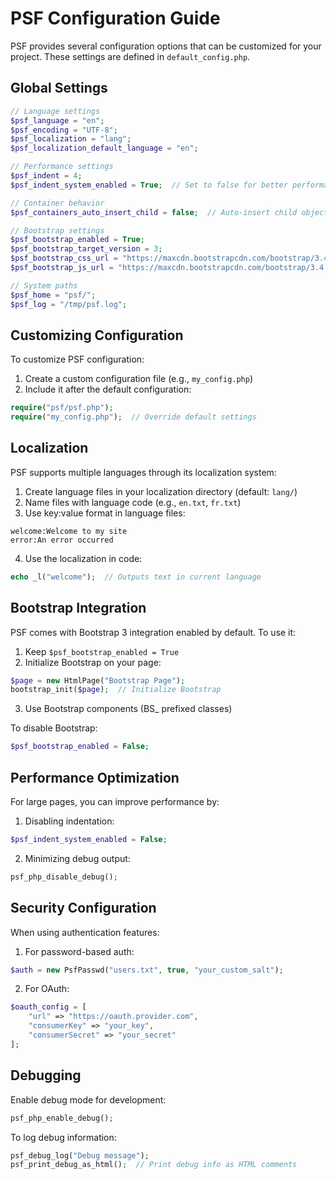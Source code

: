 # PSF Configuration Guide

PSF provides several configuration options that can be customized for your project. These settings are defined in `default_config.php`.

## Global Settings

```php
// Language settings
$psf_language = "en";
$psf_encoding = "UTF-8";
$psf_localization = "lang";
$psf_localization_default_language = "en";

// Performance settings
$psf_indent = 4;
$psf_indent_system_enabled = True;  // Set to false for better performance on large pages

// Container behavior
$psf_containers_auto_insert_child = false;  // Auto-insert child objects into containers

// Bootstrap settings
$psf_bootstrap_enabled = True;
$psf_bootstrap_target_version = 3;
$psf_bootstrap_css_url = "https://maxcdn.bootstrapcdn.com/bootstrap/3.4.1/css/bootstrap.min.css";
$psf_bootstrap_js_url = "https://maxcdn.bootstrapcdn.com/bootstrap/3.4.1/js/bootstrap.min.js";

// System paths
$psf_home = "psf/";
$psf_log = "/tmp/psf.log";
```

## Customizing Configuration

To customize PSF configuration:

1. Create a custom configuration file (e.g., `my_config.php`)
2. Include it after the default configuration:

```php
require("psf/psf.php");
require("my_config.php");  // Override default settings
```

## Localization

PSF supports multiple languages through its localization system:

1. Create language files in your localization directory (default: `lang/`)
2. Name files with language code (e.g., `en.txt`, `fr.txt`)
3. Use key:value format in language files:

```
welcome:Welcome to my site
error:An error occurred
```

4. Use the localization in code:

```php
echo _l("welcome");  // Outputs text in current language
```

## Bootstrap Integration

PSF comes with Bootstrap 3 integration enabled by default. To use it:

1. Keep `$psf_bootstrap_enabled = True`
2. Initialize Bootstrap on your page:

```php
$page = new HtmlPage("Bootstrap Page");
bootstrap_init($page);  // Initialize Bootstrap
```

3. Use Bootstrap components (BS_ prefixed classes)

To disable Bootstrap:

```php
$psf_bootstrap_enabled = False;
```

## Performance Optimization

For large pages, you can improve performance by:

1. Disabling indentation:
```php
$psf_indent_system_enabled = False;
```

2. Minimizing debug output:
```php
psf_php_disable_debug();
```

## Security Configuration

When using authentication features:

1. For password-based auth:
```php
$auth = new PsfPasswd("users.txt", true, "your_custom_salt");
```

2. For OAuth:
```php
$oauth_config = [
    "url" => "https://oauth.provider.com",
    "consumerKey" => "your_key",
    "consumerSecret" => "your_secret"
];
```

## Debugging

Enable debug mode for development:

```php
psf_php_enable_debug();
```

To log debug information:

```php
psf_debug_log("Debug message");
psf_print_debug_as_html();  // Print debug info as HTML comments
```